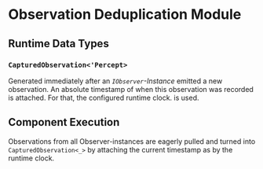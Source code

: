 # Observation Deduplication Module

## Runtime Data Types

### `CapturedObservation<'Percept>`

Generated immediately after an _`IObserver`-Instance_ emitted a new observation. An absolute timestamp of when this observation was recorded is attached. For that, the configured runtime clock. is used.

## Component Execution

Observations from all Observer-instances are eagerly pulled and turned into `CapturedObservation<_>` by attaching the current timestamp as by the runtime clock.
